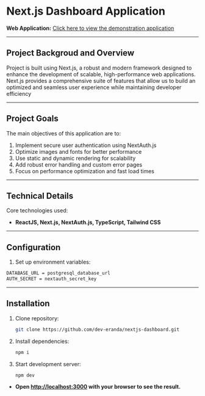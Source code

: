 # Next.js Dashboard Application
**Web Application:** [Click here to view the demonstration application](https://nextjs-dashboard-one-orpin-46.vercel.app/)  
<hr />

## Project Backgroud and Overview
Project is built using Next.js, a robust and modern framework designed to enhance the development of scalable, high-performance web applications. Next.js provides a comprehensive suite of features that allow us to build an optimized and seamless user experience while maintaining developer efficiency
<hr />

## Project Goals
The main objectives of this application are to:

1. Implement secure user authentication using NextAuth.js
2. Optimize images and fonts for better performance
3. Use static and dynamic rendering for scalability
4. Add robust error handling and custom error pages
5. Focus on performance optimization and fast load times
<hr />

## Technical Details
Core technologies used: 

- **ReactJS, Next.js, NextAuth.js, TypeScript, Tailwind CSS**
<hr />

## Configuration
1. Set up environment variables:
```sh
DATABASE_URL = postgresql_database_url
AUTH_SECRET = nextauth_secret_key
```
<hr />

## Installation
1. Clone repository:
   ```sh
   git clone https://github.com/dev-eranda/nextjs-dashboard.git

2. Install dependencies:
   ```sh
   npm i

3. Start development server:
   ```sh
   npm dev

  - **Open [http://localhost:3000](http://localhost:3000) with your browser to see the result.**
